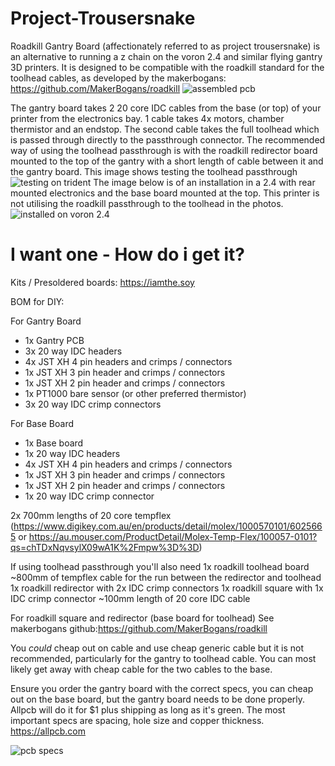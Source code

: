 # Project-Trousersnake

Roadkill Gantry Board (affectionately referred to as project trousersnake) is an alternative to running a z chain on the voron 2.4 and similar flying gantry 3D printers. It is designed to be compatible with the roadkill standard for the toolhead cables, as developed by the makerbogans: https://github.com/MakerBogans/roadkill
![assembled pcb](https://github.com/iamthesoy/Project-Trousersnake/blob/main/Images/First%20board.jpg?raw=true)

The gantry board takes 2 20 core IDC cables from the base (or top) of your printer from the electronics bay. 1 cable takes 4x motors, chamber thermistor and an endstop. The second cable takes the full toolhead which is passed through directly to the passthrough connector. The recommended way of using the toolhead passthrough is with the roadkill redirector board mounted to the top of the gantry with a short length of cable between it and the gantry board. This image shows testing the toolhead passthrough
![testing on trident](https://github.com/iamthesoy/Project-Trousersnake/blob/main/Images/toolheadtesting.jpg?raw=true)
The image below is of an installation in a 2.4 with rear mounted electronics and the base board mounted at the top. This printer is not utilising the roadkill passthrough to the toolhead in the photos. 
![installed on voron 2.4](https://github.com/iamthesoy/Project-Trousersnake/blob/main/Images/IMG_2058.jpg?raw=true)


# I want one - How do i get it?
Kits / Presoldered boards:
https://iamthe.soy

BOM for DIY:

For Gantry Board
 - 1x Gantry PCB 
 - 3x 20 way IDC headers 
 - 4x JST XH 4 pin headers and crimps / connectors 
 - 1x JST XH 3 pin header and crimps / connectors 
 - 1x JST XH 2 pin header and crimps / connectors 
 - 1x PT1000 bare sensor (or other preferred thermistor) 
 - 3x 20 way IDC crimp connectors
 
 For Base Board
 - 1x Base board 
 - 1x 20 way IDC headers 
 - 4x JST XH 4 pin headers and crimps / connectors 
 - 1x JST XH 3 pin header and crimps / connectors 
 - 1x JST XH 2 pin header and crimps / connectors 
 - 1x 20 way IDC crimp connector
 
 2x 700mm lengths of 20 core tempflex (https://www.digikey.com.au/en/products/detail/molex/1000570101/6025665 or https://au.mouser.com/ProductDetail/Molex-Temp-Flex/100057-0101?qs=chTDxNqvsylX09wA1K%2Fmpw%3D%3D)

If using toolhead passthrough you'll also need 
1x roadkill toolhead board
~800mm of tempflex cable for the run between the redirector and toolhead
1x roadkill redirector with 2x IDC crimp connectors
1x roadkill square with 1x IDC crimp connector
~100mm length of 20 core IDC cable

For roadkill square and redirector (base board for toolhead)
See makerbogans github:https://github.com/MakerBogans/roadkill

You *could* cheap out on cable and use cheap generic cable but it is not recommended, particularly for the gantry to toolhead cable. You can most likely get away with cheap cable for the two cables to the base.

Ensure you order the gantry board with the correct specs, you can cheap out on the base board, but the gantry board needs to be done properly. Allpcb will do it for $1 plus shipping as long as it's green. The most important specs are spacing, hole size and copper thickness. https://allpcb.com

![pcb specs](https://github.com/iamthesoy/Project-Trousersnake/blob/main/Images/pcb%20specs.png?raw=true)
